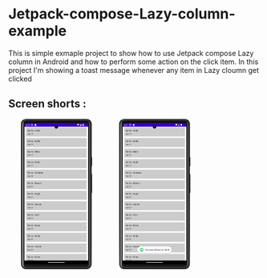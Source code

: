 # Jetpack-compose-Lazy-column-example

<p>This is simple exmaple project to show how to use Jetpack compose Lazy column in Android and how to perform  some action on the click item. In this project I'm showing 
a toast message whenever any item in Lazy cloumn get clicked</p>

<h2>Screen shorts :</h2>

<span style="margin:25px">
   <img src="https://raw.githubusercontent.com/ParveshSandila/Jetpack-compose-Lazy-column-example/master/app/src/main/res/drawable/screen_short_1.png" 
   alt="Jetpack compose Lazy column example" style="height:300px"/>
</span>
<span style="margin:25px">
  <img src="https://github.com/ParveshSandila/Jetpack-compose-Lazy-column-example/blob/master/app/src/main/res/drawable/screen_short_2.png?raw=true" 
  alt="Jetpack compose Lazy column example"
  style="height:300px"
  />
</span>
